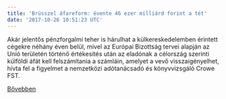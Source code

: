 ```yaml
---
title: 'Brüsszel áfareform: évente 46 ezer milliárd forint a tét'
date: '2017-10-26 10:51:23 UTC'
---
```


Akár jelentős pénzforgalmi teher is hárulhat a külkereskedelemben érintett cégekre néhány éven belül, mivel az Európai Bizottság tervei alapján az Unió területén történő értékesítés után az eladónak a célország szerinti külföldi áfát kell felszámítania a számláin, amelyet a vevő visszaigényelhet, hívta fel a figyelmet a nemzetközi adótanácsadó és könyvvizsgáló Crowe FST.


[Bővebben](http://ift.tt/2z8O7lu)
